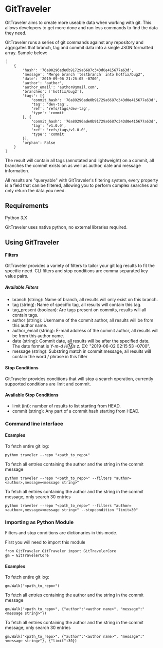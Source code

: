 # GitTraveler
GitTraveler aims to create more useable data when working with git. This allows developers to get more done and run less commands to find the data they need.

GitTraveler runs a series of git commands against any repository and aggrigates that branch, tag and commit data into a single JSON formatted array. Sample below:

```
[
	{
		'hash': '76a80296ade0b91729a6687c343d0e415677a63d',
		'message': "Merge branch 'testbranch' into hotfix/bug2",
		'date': '2019-09-06 21:26:05 -0700',
		'author': 'author',
		'author_email': 'author@gmail.com',
		'branches': ['hotfix/bug2'],
		'tags': [{
			'commit_hash': '76a80296ade0b91729a6687c343d0e415677a63d',
			'tag': 'dev-tag',
			'ref': 'refs/tags/dev-tag',
			'type': 'commit'
		}, {
			'commit_hash': '76a80296ade0b91729a6687c343d0e415677a63d',
			'tag': 'v1.0.0',
			'ref': 'refs/tags/v1.0.0',
			'type': 'commit'
		}],
		'orphan': False
	}
]
```

The result will contain all tags (annotated and lightweight) on a commit, all branches the commit exists on as well as author, date and message information.

All results are "queryable" with GitTraveler's filtering system, every property is a field that can be filtered, allowing you to perform complex searches and only return the data you need.

## Requirements
Python 3.X

GitTraveler uses native python, no external libraries required.

## Using GitTraveler

#### Filters
GitTraveler provides a variety of filters to tailor your git log results to fit the specific need. CLI filters and stop conditions are comma separated key value pairs.

##### Available Filters
- branch (string): Name of branch, all results will only exist on this branch.
- tag (string): Name of specific tag, all results will contain this tag.
- tag_present (boolean): Are tags present on commits, results will all contain tags.
- author (string): Username of the commit author, all results will be from this author name.
- author_email (string): E-mail address of the commit author, all results will be from this author name.
- date (string): Commit date, all results will be after the specified date. The date format is _Y-m-d H:m:s z_. EX: "2019-06-02 02:15:53 -0700".
- message (string): Substring match in commit message, all results will contain the word / phrase in this filter

#### Stop Conditions
GitTraveler provides conditions that will stop a search operation, currently supported conditions are limit and commit.

#### Available Stop Conditions
- limit (int): number of results to list starting from HEAD.
- commit (string): Any part of a commit hash starting from HEAD.

### Command line interface
#### Examples
To fetch entire git log:
```
python traveler --repo "<path_to_repo>"
```

To fetch all entries containing the author <author> and the string <message string> in the commit message
```
python traveler --repo "<path_to_repo>" --filters "author=<author>,message=<message string>"
```

To fetch all entries containing the author <author> and the string <message string> in the commit message, only search 30 entries
```
python traveler --repo "<path_to_repo>" --filters "author=<author>,message=<message string>" --stopcondition "limit=30"
```
  
### Importing as Python Module
Filters and stop conditions are dictionaries in this mode.

First you will need to import this module
```
from GitTraveler.GitTraveler import GitTravelerCore
gm = GitTravelerCore
```

#### Examples
To fetch entire git log:
```
gm.Walk("<path_to_repo>")
```

To fetch all entries containing the author <author> and the string <message string> in the commit message
```
gm.Walk("<path_to_repo>", {"author":"<author name>", "message":"<message string>"})
```

To fetch all entries containing the author <author> and the string <message string> in the commit message, only search 30 entries
```
gm.Walk("<path_to_repo>", {"author":"<author name>", "message":"<message string>"}, {"limit":30})
```
